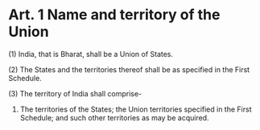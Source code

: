# Art. 1 Name and territory of the Union

\(1\) India, that is Bharat, shall be a Union of States.

\(2\) The States and the territories thereof shall be as specified in the First Schedule.

\(3\) The territory of India shall comprise-

1. The territories of the States; the Union territories specified in the First Schedule; and such other territories as may be acquired.



